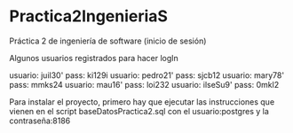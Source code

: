 # Practica2IngenieriaS
Práctica 2 de ingeniería de software (inicio de sesión)

Algunos usuarios registrados para hacer logIn

usuario:  juil30'   pass: ki129i
usuario:  pedro21'  pass: sjcb12
usuario:  mary78'   pass: mmks24
usuario:  mau16'    pass: loi232
usuario:  ilseSu9'  pass: 0mkl2

Para instalar el proyecto, primero hay que ejecutar las instrucciones
   que vienen en el script baseDatosPractica2.sql 
   con el usuario:postgres
   y la contraseña:8186
